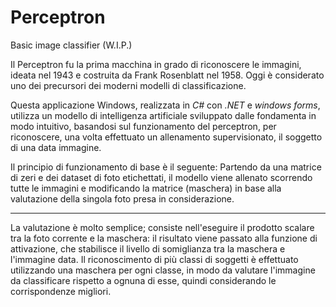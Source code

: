 # Perceptron
Basic image classifier (W.I.P.)

Il Perceptron fu la prima macchina in grado di riconoscere le immagini, ideata nel 1943 e costruita da Frank Rosenblatt nel 1958. Oggi è considerato uno dei precursori dei moderni modelli di classificazione.

Questa applicazione Windows, realizzata in *C#* con *.NET* e *windows forms*, utilizza un modello di intelligenza artificiale sviluppato dalle fondamenta in modo intuitivo, basandosi sul funzionamento del perceptron, per riconoscere, una volta effettuato un allenamento supervisionato, il soggetto di una data immagine.

Il principio di funzionamento di base è il seguente:
Partendo da una matrice di zeri e dei dataset di foto etichettati, il modello viene allenato scorrendo tutte le immagini e modificando la matrice (maschera) in base alla valutazione della singola foto presa in considerazione.

---
La valutazione è molto semplice; consiste nell'eseguire il prodotto scalare tra la foto corrente e la maschera: il risultato viene passato alla funzione di attivazione, che stabilisce il livello di somiglianza tra la maschera e l'immagine data. Il riconoscimento di più classi di soggetti è effettuato utilizzando una maschera per ogni classe, in modo da valutare l'immagine da classificare rispetto a ognuna di esse, quindi considerando le corrispondenze migliori.

